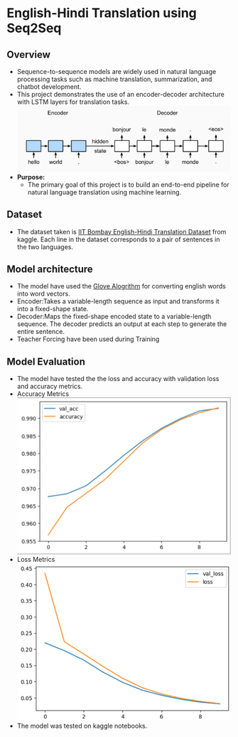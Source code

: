 # English-Hindi Translation using Seq2Seq 
## Overview
  + Sequence-to-sequence models are widely used in natural language processing tasks such as machine translation, summarization, and chatbot development.
  + This project demonstrates the use of an encoder-decoder architecture with LSTM layers for translation tasks.
  ![Encoder-Decoder Model](Images/Encoder-Decoder.png)
  + **Purpose:**
    * The primary goal of this project is to build an end-to-end pipeline for natural language translation using machine learning.

## Dataset 
  + The dataset taken is [IIT Bombay English-Hindi Translation Dataset](https://www.kaggle.com/datasets/vaibhavkumar11/hindi-english-parallel-corpus) from kaggle. Each line in the dataset corresponds to a pair of sentences in the two languages.

## Model architecture
  + The model have used the [Glove Alogrithm](https://www.kaggle.com/datasets/rtatman/glove-global-vectors-for-word-representation) for converting english words into word vectors.
  + Encoder:Takes a variable-length sequence as input and transforms it into a fixed-shape state.
  + Decoder:Maps the fixed-shape encoded state to a variable-length sequence. The decoder predicts an output at each step to generate the entire sentence.
  + Teacher Forcing have been used during Training  

## Model Evaluation 
  + The model have tested the the loss and accuracy with validation loss and accuracy metrics.
  + Accuracy Metrics
  ![Metrics for Accuracy](<Images/Accuracy metircs.png>)
  + Loss Metrics
  ![Metrics for Loss](<Images/Loss metrics.png>)
  + The model was tested on kaggle notebooks.

